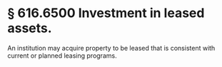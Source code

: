 # § 616.6500   Investment in leased assets.

An institution may acquire property to be leased that is consistent with current or planned leasing programs.




